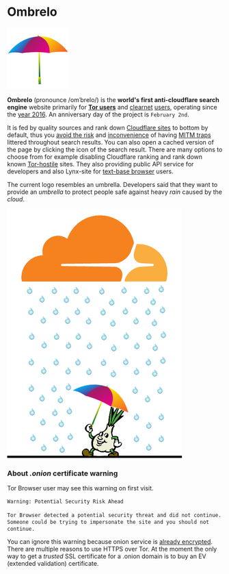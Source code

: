 # Ombrelo


![](../image/ss-sercxi.png)


**Ombrelo** (pronounce /omˈbrelo/) is the **world's first anti-cloudflare search engine** website primarily for [**Tor users**](https://ombrelo.pkduaxfk6lrmo2be4yr6ke5pqzsujihywsggfb7tocnz7x3vqqkhfoqd.onion/) and [clearnet](https://en.wikipedia.org/wiki/Clearnet_(networking)) [users](https://ombrelo.eu.org/), operating since the [year 2016](https://addons.thunderbird.net/en-us/firefox/addon/searxes/).
An anniversary day of the project is `February 2nd`.

It is fed by quality sources and rank down [Cloudflare sites](../cloudflare_users/domains) to bottom by default, thus you [avoid the risk](../README.md) and [inconvenience](../PEOPLE.md) of having [MITM traps](../README.md) littered throughout search results.
You can also open a cached version of the page by clicking the icon of the search result.
There are many options to choose from for example disabling Cloudflare ranking and rank down known [Tor-hostile](../anti-tor_users/domains) sites.
They also providing public API service for developers and also Lynx-site for [text-base browser](../readme/en.ethics.md#browser-vendor-discrimination) users.

The current logo resembles an umbrella. Developers said that they want to provide an _umbrella_ to protect people safe against heavy _rain_ caused by the _cloud_.


![](../image/ssprotect.jpg)



### About _.onion_ certificate warning

Tor Browser user may see this warning on first visit.

```
Warning: Potential Security Risk Ahead

Tor Browser detected a potential security threat and did not continue.
Someone could be trying to impersonate the site and you should not continue.
```

You can ignore this warning because onion service is [already encrypted](https://community.torproject.org/onion-services/overview/).
There are multiple reasons to use HTTPS over Tor.
At the moment the only way to get a _trusted_ SSL certificate for a .onion domain is to buy an EV (extended validation) certificate.

